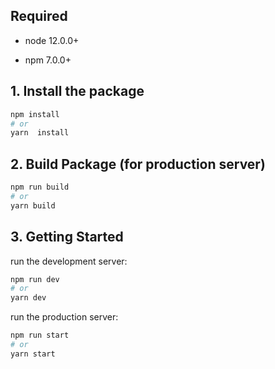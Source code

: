 ## Required

- node 12.0.0+

- npm 7.0.0+

## 1. Install the package

```bash
npm install
# or
yarn  install
```

## 2. Build Package (for production server)

```bash
npm run build
# or
yarn build
```

## 3. Getting Started

run the development server:

```bash
npm run dev
# or
yarn dev
```

run the production server:

```bash
npm run start
# or
yarn start
```
